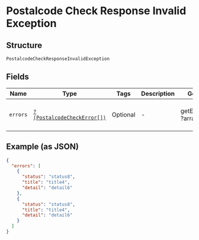 
# Postalcode Check Response Invalid Exception

## Structure

`PostalcodeCheckResponseInvalidException`

## Fields

| Name | Type | Tags | Description | Getter | Setter |
|  --- | --- | --- | --- | --- | --- |
| `errors` | [`?(PostalcodeCheckError[])`](../../doc/models/postalcode-check-error.md) | Optional | - | getErrors(): ?array | setErrors(?array errors): void |

## Example (as JSON)

```json
{
  "errors": [
    {
      "status": "status8",
      "title": "title4",
      "detail": "detail6"
    },
    {
      "status": "status8",
      "title": "title4",
      "detail": "detail6"
    }
  ]
}
```

